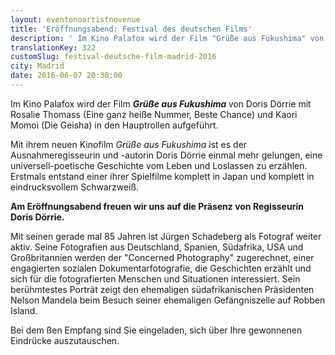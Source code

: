 ```yaml
---
layout: eventonoartistnovenue
title: 'Eröffnungsabend: Festival des deutschen Films'
description: ' Im Kino Palafox wird der Film "Grüße aus Fukushima" von Doris Dörrie ...'
translationKey: 322
customSlug: festival-deutsche-film-madrid-2016
city: Madrid
date: 2016-06-07 20:30:00
---
```


 Im Kino Palafox wird der Film <strong><em>Grüße aus Fukushima </em></strong>von Doris Dörrie mit Rosalie Thomass (Eine ganz heiße Nummer, Beste Chance) und Kaori Momoi (Die Geisha) in den Hauptrollen aufgeführt.

Mit ihrem neuen Kinofilm <em>Grüße aus Fukushima </em>ist es der Ausnahmeregisseurin und -autorin Doris Dörrie einmal mehr gelungen, eine universell-poetische Geschichte vom Leben und Loslassen zu erzählen. Erstmals entstand einer ihrer Spielfilme komplett in Japan und komplett in eindrucksvollem Schwarzweiß.

<strong>Am Eröffnungsabend freuen wir uns auf die Präsenz von Regisseurin Doris Dörrie. </strong>

 

Mit seinen gerade mal 85 Jahren ist Jürgen Schadeberg als Fotograf weiter aktiv. Seine Fotografien aus Deutschland, Spanien, Südafrika, USA und Großbritannien werden der "Concerned Photography" zugerechnet, einer engagierten sozialen Dokumentarfotografie, die Geschichten erzählt und sich für die fotografierten Menschen und Situationen interessiert. Sein berühmtestes Porträt zeigt den ehemaligen südafrikanischen Präsidenten Nelson Mandela beim Besuch seiner ehemaligen Gefängniszelle auf Robben Island. 

Bei dem ßen Empfang sind Sie eingeladen, sich über Ihre gewonnenen Eindrücke auszutauschen.
